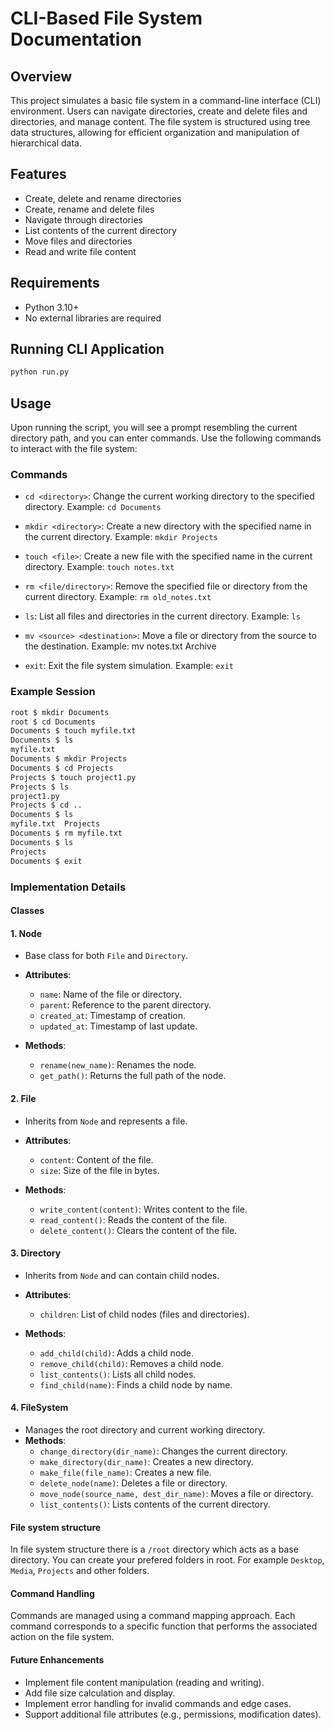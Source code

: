 # CLI-Based File System Documentation

## Overview

This project simulates a basic file system in a command-line interface (CLI) environment. Users can navigate directories, create and delete files and directories, and manage content. The file system is structured using tree data structures, allowing for efficient organization and manipulation of hierarchical data.

## Features

- Create, delete and rename directories
- Create, rename and delete files
- Navigate through directories
- List contents of the current directory
- Move files and directories
- Read and write file content

## Requirements

- Python 3.10+
- No external libraries are required

## Running CLI Application

```bash
python run.py
```

## Usage

Upon running the script, you will see a prompt resembling the current directory path, and you can enter commands. Use the following commands to interact with the file system:

### Commands

- `cd <directory>`: Change the current working directory to the specified directory.
Example: `cd Documents`

- `mkdir <directory>`: Create a new directory with the specified name in the current directory.
Example: `mkdir Projects`

- `touch <file>`: Create a new file with the specified name in the current directory.
Example: `touch notes.txt`

- `rm <file/directory>`: Remove the specified file or directory from the current directory.
Example: `rm old_notes.txt`

- `ls`: List all files and directories in the current directory.
Example: `ls`

- `mv <source> <destination>`: Move a file or directory from the source to the destination.
Example: mv notes.txt Archive

- `exit`: Exit the file system simulation.
Example: `exit`

### Example Session

```bash
root $ mkdir Documents
root $ cd Documents
Documents $ touch myfile.txt
Documents $ ls
myfile.txt
Documents $ mkdir Projects
Documents $ cd Projects
Projects $ touch project1.py
Projects $ ls
project1.py
Projects $ cd ..
Documents $ ls
myfile.txt  Projects
Documents $ rm myfile.txt
Documents $ ls
Projects
Documents $ exit
```

### Implementation Details

#### Classes

#### 1. Node

- Base class for both `File` and `Directory`.
- **Attributes**:
  - `name`: Name of the file or directory.
  - `parent`: Reference to the parent directory.
  - `created_at`: Timestamp of creation.
  - `updated_at`: Timestamp of last update.

- **Methods**:
  - `rename(new_name)`: Renames the node.
  - `get_path()`: Returns the full path of the node.

#### 2. File

- Inherits from `Node` and represents a file.
- **Attributes**:
  - `content`: Content of the file.
  - `size`: Size of the file in bytes.

- **Methods**:
  - `write_content(content)`: Writes content to the file.
  - `read_content()`: Reads the content of the file.
  - `delete_content()`: Clears the content of the file.

#### 3. Directory

- Inherits from `Node` and can contain child nodes.
- **Attributes**:
  - `children`: List of child nodes (files and directories).

- **Methods**:
  - `add_child(child)`: Adds a child node.
  - `remove_child(child)`: Removes a child node.
  - `list_contents()`: Lists all child nodes.
  - `find_child(name)`: Finds a child node by name.

#### 4. FileSystem

- Manages the root directory and current working directory.
- **Methods**:
  - `change_directory(dir_name)`: Changes the current directory.
  - `make_directory(dir_name)`: Creates a new directory.
  - `make_file(file_name)`: Creates a new file.
  - `delete_node(name)`: Deletes a file or directory.
  - `move_node(source_name, dest_dir_name)`: Moves a file or directory.
  - `list_contents()`: Lists contents of the current directory.

#### File system structure

In file system structure there is a `/root` directory which acts as a base directory. You can create your prefered folders in root. For example `Desktop`, `Media`, `Projects` and other folders.

#### Command Handling

Commands are managed using a command mapping approach. Each command corresponds to a specific function that performs the associated action on the file system.

#### Future Enhancements

- Implement file content manipulation (reading and writing).
- Add file size calculation and display.
- Implement error handling for invalid commands and edge cases.
- Support additional file attributes (e.g., permissions, modification dates).
